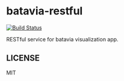 # batavia-restful
[![Build Status](https://travis-ci.org/codxse/batavia-restful.svg?branch=master)](https://travis-ci.org/codxse/batavia-restful)

RESTful service for batavia visualization app.

## LICENSE
MIT
